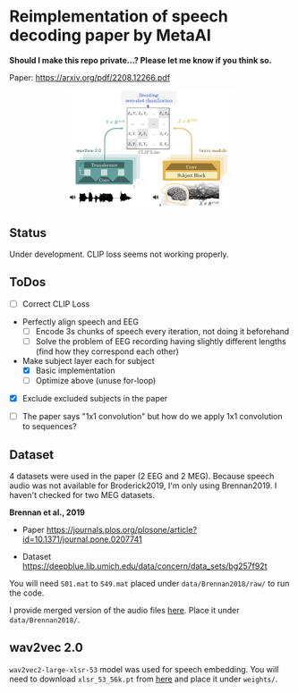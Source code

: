 # Reimplementation of speech decoding paper by MetaAI

**Should I make this repo private...? Please let me know if you think so.**

Paper: https://arxiv.org/pdf/2208.12266.pdf

<div align="center"><img src="overview_meta2022.png" width=300></div>

## Status

Under development. CLIP loss seems not working properly.

## ToDos

- [ ] Correct CLIP Loss

* Perfectly align speech and EEG  
  - [ ] Encode 3s chunks of speech every iteration, not doing it beforehand
  - [ ] Solve the problem of EEG recording having slightly different lengths (find how they correspond each other)

* Make subject layer each for subject
  - [x] Basic implementation
  - [ ] Optimize above (unuse for-loop)

- [x] Exclude excluded subjects in the paper

- [ ] The paper says "1x1 convolution" but how do we apply 1x1 convolution to sequences?

## Dataset

4 datasets were used in the paper (2 EEG and 2 MEG). Because speech audio was not available for Broderick2019, I'm only using Brennan2019. I haven't checked for two MEG datasets.

**Brennan et al., 2019**

- Paper https://journals.plos.org/plosone/article?id=10.1371/journal.pone.0207741

- Dataset https://deepblue.lib.umich.edu/data/concern/data_sets/bg257f92t

You will need `S01.mat` to `S49.mat` placed under `data/Brennan2018/raw/` to run the code.

I provide merged version of the audio files [here](https://drive.google.com/file/d/1qXyDFHhIKw7e-llEklLh02D6DuSTTqFg/view?usp=sharing). Place it under `data/Brennan2018/`.

## wav2vec 2.0

`wav2vec2-large-xlsr-53` model was used for speech embedding. You will need to download `xlsr_53_56k.pt` from [here](https://github.com/facebookresearch/fairseq/tree/main/examples/wav2vec) and place it under `weights/`.